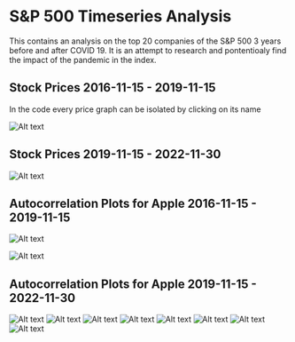 # S&P 500 Timeseries Analysis
This contains an analysis on the top 20 companies of the S&amp;P 500 3 years before and after COVID 19. It is an attempt to research and pontentioaly find the impact of the pandemic in the index.

## Stock Prices 2016-11-15 - 2019-11-15
In the code every price graph can be isolated by clicking on its name

![Alt text](https://github.com/Kalatz/Sp500_timeseries_covid/blob/main/Plots/1.png)

## Stock Prices 2019-11-15 - 2022-11-30

![Alt text](https://github.com/Kalatz/Sp500_timeseries_covid/blob/main/Plots/2.png)

## Autocorrelation Plots for Apple 2016-11-15 - 2019-11-15

![Alt text](https://github.com/Kalatz/Sp500_timeseries_covid/blob/main/Plots/3.png)


![Alt text](https://github.com/Kalatz/Sp500_timeseries_covid/blob/main/Plots/4.png)

## Autocorrelation Plots for Apple 2019-11-15 - 2022-11-30

![Alt text](https://github.com/Kalatz/Sp500_timeseries_covid/blob/main/Plots/5.png)
![Alt text](https://github.com/Kalatz/Sp500_timeseries_covid/blob/main/Plots/6.png)
![Alt text](https://github.com/Kalatz/Sp500_timeseries_covid/blob/main/Plots/7.png)
![Alt text](https://github.com/Kalatz/Sp500_timeseries_covid/blob/main/Plots/8.png)
![Alt text](https://github.com/Kalatz/Sp500_timeseries_covid/blob/main/Plots/9.png)
![Alt text](https://github.com/Kalatz/Sp500_timeseries_covid/blob/main/Plots/10.png)
![Alt text](https://github.com/Kalatz/Sp500_timeseries_covid/blob/main/Plots/11.png)
![Alt text](https://github.com/Kalatz/Sp500_timeseries_covid/blob/main/Plots/12.png)

